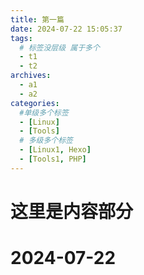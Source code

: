 ```yaml
---
title: 第一篇
date: 2024-07-22 15:05:37
tags: 
  # 标签没层级 属于多个
  - t1
  - t2
archives:
  - a1
  - a2
categories:
  #单级多个标签
  - [Linux]
  - [Tools]
  # 多级多个标签
  - [Linux1, Hexo]
  - [Tools1, PHP]
---
```


# 这里是内容部分

# 2024-07-22
